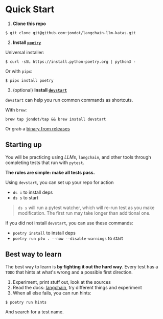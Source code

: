 
# Quick Start

1. **Clone this repo**

```
$ git clone git@github.com:jondot/langchain-llm-katas.git
```

2. **Install [`poetry`](https://github.com/python-poetry/poetry)**

Universal installer:

```
$ curl -sSL https://install.python-poetry.org | python3 -
```

Or with `pipx`:

```
$ pipx install poetry
```


3. (optional) **Install [`devstart`](https://github.com/jondot/devstart)**

`devstart` can help you run common commands as shortcuts.

With `brew`:

```
brew tap jondot/tap && brew install devstart
```

Or grab a [binary from releases](https://github.com/jondot/devstart/releases/tag/v0.7.0)

## Starting up

You will be practicing using _LLMs_, `langchain`, and other tools through completing tests that run with `pytest`.

**The rules are simple: make all tests pass.**

Using `devstart`, you can set up your repo for action

* `ds i` to install deps
* `ds s` to start

> `ds s` will run a pytest watcher, which will re-run test as you make modification. The first run may take longer than additional one.


If you did not install `devstart`, you can use these commands:

* `poetry install` to install deps
* `poetry run ptw . --now --disable-warnings` to start

## Best way to learn

The best way to learn is **by fighting it out the hard way**. Every test has a `TODO` that hints at what's wrong and a possible first direction.

1. Experiment, print stuff out, look at the sources
2. Read the docs: [langchain](https://langchain-langchain.vercel.app/docs/get_started/introduction.html), try different things and experiment
3. When all else fails, you can run hints:

```
$ poetry run hints
```

And search for a test name.

